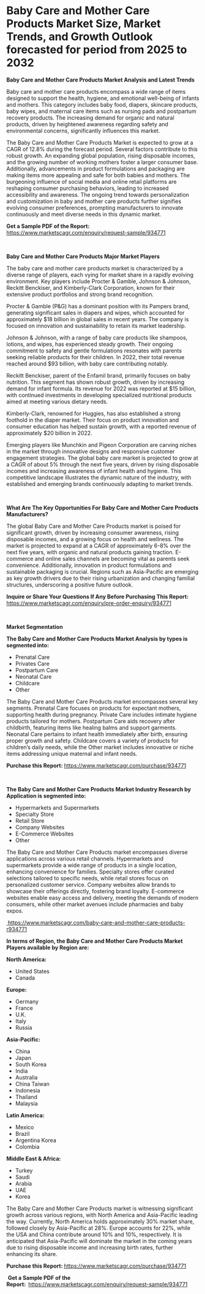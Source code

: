 <p><h1>Baby Care and Mother Care Products Market Size, Market Trends, and Growth Outlook forecasted for period from 2025 to 2032</h1></p><p><strong>Baby Care and Mother Care Products Market Analysis and Latest Trends</strong></p>
<p><p>Baby care and mother care products encompass a wide range of items designed to support the health, hygiene, and emotional well-being of infants and mothers. This category includes baby food, diapers, skincare products, baby wipes, and maternal care items such as nursing pads and postpartum recovery products. The increasing demand for organic and natural products, driven by heightened awareness regarding safety and environmental concerns, significantly influences this market.</p><p>The Baby Care and Mother Care Products Market is expected to grow at a CAGR of 12.8% during the forecast period. Several factors contribute to this robust growth. An expanding global population, rising disposable incomes, and the growing number of working mothers foster a larger consumer base. Additionally, advancements in product formulations and packaging are making items more appealing and safe for both babies and mothers. The burgeoning influence of social media and online retail platforms are reshaping consumer purchasing behaviors, leading to increased accessibility and awareness. The ongoing trend towards personalization and customization in baby and mother care products further signifies evolving consumer preferences, prompting manufacturers to innovate continuously and meet diverse needs in this dynamic market.</p></p>
<p><strong>Get a Sample PDF of the Report:&nbsp;</strong> <a href="https://www.marketscagr.com/enquiry/request-sample/934771?utm_campaign=2475&utm_medium=2&utm_source=Github&utm_content=ia&utm_term=18042025&utm_id=baby-care-and-mother-care-products">https://www.marketscagr.com/enquiry/request-sample/934771</a></p>
<p>&nbsp;</p>
<p><strong>Baby Care and Mother Care Products Major Market Players</strong></p>
<p><p>The baby care and mother care products market is characterized by a diverse range of players, each vying for market share in a rapidly evolving environment. Key players include Procter & Gamble, Johnson & Johnson, Reckitt Benckiser, and Kimberly-Clark Corporation, known for their extensive product portfolios and strong brand recognition.</p><p>Procter & Gamble (P&G) has a dominant position with its Pampers brand, generating significant sales in diapers and wipes, which accounted for approximately $18 billion in global sales in recent years. The company is focused on innovation and sustainability to retain its market leadership.</p><p>Johnson & Johnson, with a range of baby care products like shampoos, lotions, and wipes, has experienced steady growth. Their ongoing commitment to safety and gentle formulations resonates with parents seeking reliable products for their children. In 2022, their total revenue reached around $93 billion, with baby care contributing notably.</p><p>Reckitt Benckiser, parent of the Enfamil brand, primarily focuses on baby nutrition. This segment has shown robust growth, driven by increasing demand for infant formula. Its revenue for 2022 was reported at $15 billion, with continued investments in developing specialized nutritional products aimed at meeting various dietary needs.</p><p>Kimberly-Clark, renowned for Huggies, has also established a strong foothold in the diaper market. Their focus on product innovation and consumer education has helped sustain growth, with a reported revenue of approximately $20 billion in 2022.</p><p>Emerging players like Munchkin and Pigeon Corporation are carving niches in the market through innovative designs and responsive customer engagement strategies. The global baby care market is projected to grow at a CAGR of about 5% through the next five years, driven by rising disposable incomes and increasing awareness of infant health and hygiene. This competitive landscape illustrates the dynamic nature of the industry, with established and emerging brands continuously adapting to market trends.</p></p>
<p>&nbsp;</p>
<p><strong>What Are The Key Opportunities For Baby Care and Mother Care Products Manufacturers?</strong></p>
<p><p>The global Baby Care and Mother Care Products market is poised for significant growth, driven by increasing consumer awareness, rising disposable incomes, and a growing focus on health and wellness. The market is projected to expand at a CAGR of approximately 6-8% over the next five years, with organic and natural products gaining traction. E-commerce and online sales channels are becoming vital as parents seek convenience. Additionally, innovation in product formulations and sustainable packaging is crucial. Regions such as Asia-Pacific are emerging as key growth drivers due to their rising urbanization and changing familial structures, underscoring a positive future outlook.</p></p>
<p><strong>Inquire or Share Your Questions If Any Before Purchasing This Report:</strong> <a href="https://www.marketscagr.com/enquiry/pre-order-enquiry/934771?utm_campaign=2475&utm_medium=2&utm_source=Github&utm_content=ia&utm_term=18042025&utm_id=baby-care-and-mother-care-products">https://www.marketscagr.com/enquiry/pre-order-enquiry/934771</a></p>
<p>&nbsp;</p>
<p><strong>Market Segmentation</strong></p>
<p><strong>The Baby Care and Mother Care Products Market Analysis by types is segmented into:</strong></p>
<p><ul><li>Prenatal Care</li><li>Privates Care</li><li>Postpartum Care</li><li>Neonatal Care</li><li>Childcare</li><li>Other</li></ul></p>
<p><p>The Baby Care and Mother Care Products market encompasses several key segments. Prenatal Care focuses on products for expectant mothers, supporting health during pregnancy. Private Care includes intimate hygiene products tailored for mothers. Postpartum Care aids recovery after childbirth, featuring items like healing balms and support garments. Neonatal Care pertains to infant health immediately after birth, ensuring proper growth and safety. Childcare covers a variety of products for children’s daily needs, while the Other market includes innovative or niche items addressing unique maternal and infant needs.</p></p>
<p><strong>Purchase this Report:&nbsp;</strong><a href="https://www.marketscagr.com/purchase/934771?utm_campaign=2475&utm_medium=2&utm_source=Github&utm_content=ia&utm_term=18042025&utm_id=baby-care-and-mother-care-products">https://www.marketscagr.com/purchase/934771</a></p>
<p>&nbsp;</p>
<p><strong>The Baby Care and Mother Care Products Market Industry Research by Application is segmented into:</strong></p>
<p><ul><li>Hypermarkets and Supermarkets</li><li>Specialty Store</li><li>Retail Store</li><li>Company Websites</li><li>E-Commerce Websites</li><li>Other</li></ul></p>
<p><p>The Baby Care and Mother Care Products market encompasses diverse applications across various retail channels. Hypermarkets and supermarkets provide a wide range of products in a single location, enhancing convenience for families. Specialty stores offer curated selections tailored to specific needs, while retail stores focus on personalized customer service. Company websites allow brands to showcase their offerings directly, fostering brand loyalty. E-commerce websites enable easy access and delivery, meeting the demands of modern consumers, while other market avenues include pharmacies and baby expos.</p></p>
<p><a href="https://www.marketscagr.com/baby-care-and-mother-care-products-r934771?utm_campaign=2475&utm_medium=2&utm_source=Github&utm_content=ia&utm_term=18042025&utm_id=baby-care-and-mother-care-products">&nbsp;https://www.marketscagr.com/baby-care-and-mother-care-products-r934771</a></p>
<p><strong>In terms of Region, the Baby Care and Mother Care Products Market Players available by Region are:</strong></p>
<p>
    <p> <strong> North America: </strong>
        <ul>
            <li>United States</li>
            <li>Canada</li>
        </ul>
        </p> 
    <p> <strong> Europe: </strong>
        <ul>
            <li>Germany</li>
            <li>France</li>
            <li>U.K.</li>
            <li>Italy</li>
            <li>Russia</li>
        </ul>
        </p> 
    <p> <strong> Asia-Pacific: </strong>
        <ul>
            <li>China</li>
            <li>Japan</li>
            <li>South Korea</li>
            <li>India</li>
            <li>Australia</li>
            <li>China Taiwan</li>
            <li>Indonesia</li>
            <li>Thailand</li>
            <li>Malaysia</li>
        </ul>
        </p> 
    <p> <strong> Latin America: </strong>
        <ul>
            <li>Mexico</li>
            <li>Brazil</li>
            <li>Argentina Korea</li>
            <li>Colombia</li>
        </ul>
        </p> 
    <p> <strong> Middle East & Africa: </strong>
        <ul>
            <li>Turkey</li>
            <li>Saudi</li>
            <li>Arabia</li>
            <li>UAE</li>
            <li>Korea</li>
        </ul>
    </p>
    </p>
<p><p>The Baby Care and Mother Care Products market is witnessing significant growth across various regions, with North America and Asia-Pacific leading the way. Currently, North America holds approximately 30% market share, followed closely by Asia-Pacific at 28%. Europe accounts for 22%, while the USA and China contribute around 10% and 10%, respectively. It is anticipated that Asia-Pacific will dominate the market in the coming years due to rising disposable income and increasing birth rates, further enhancing its share.</p></p>
<p><strong>Purchase this Report: </strong><a href="https://www.marketscagr.com/purchase/934771?utm_campaign=2475&utm_medium=2&utm_source=Github&utm_content=ia&utm_term=18042025&utm_id=baby-care-and-mother-care-products">https://www.marketscagr.com/purchase/934771</a></p>
<p>&nbsp;<strong>Get a Sample PDF of the Report:&nbsp;&nbsp;</strong><a href="https://www.marketscagr.com/enquiry/request-sample/934771?utm_campaign=2475&utm_medium=2&utm_source=Github&utm_content=ia&utm_term=18042025&utm_id=baby-care-and-mother-care-products">https://www.marketscagr.com/enquiry/request-sample/934771</a></p>
<p><strong></strong></p>
<p><p></p><p></p><p></p></p>